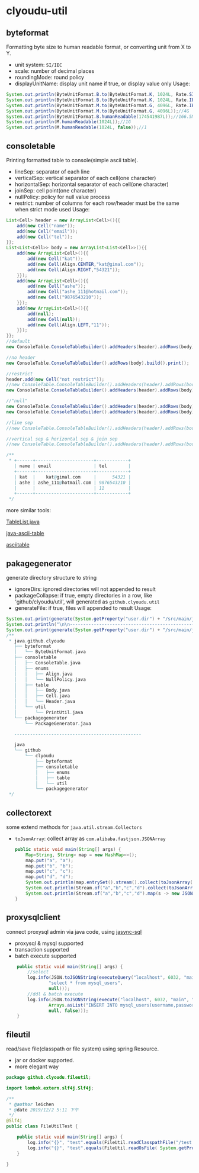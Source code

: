 # clyoudu-util

## byteformat
Formatting byte size to human readable format, or converting unit from X to Y.
- unit system: `SI/IEC`
- scale: number of decimal places
- roundingMode: round policy
- displayUnitName: display unit name if true, or display value only
Usage:
```java
System.out.println(ByteUnitFormat.B.to(ByteUnitFormat.K, 1024L, Rate.SI));//1.02K
System.out.println(ByteUnitFormat.B.to(ByteUnitFormat.K, 1024L, Rate.IEC));//1K
System.out.println(ByteUnitFormat.M.to(ByteUnitFormat.G, 4096L, Rate.IEC));//4G
System.out.println(ByteUnitFormat.M.to(ByteUnitFormat.G, 4096L));//4G
System.out.println(ByteUnitFormat.B.humanReadable(174541987L));//166.5M
System.out.println(M.humanReadable(1024L));//1G
System.out.println(M.humanReadable(1024L, false));//1
```

## consoletable
Printing formatted table to console(simple ascii table).
- lineSep: separator of each line
- verticalSep: vertical separator of each cell(one character)
- horizontalSep: horizontal separator of each cell(one character)
- joinSep: cell point(one character)
- nullPolicy: policy for null value process
- restrict: number of columns for each row/header must be the same when strict mode used
Usage:
```java
List<Cell> header = new ArrayList<Cell>(){{
    add(new Cell("name"));
    add(new Cell("email"));
    add(new Cell("tel"));
}};
List<List<Cell>> body = new ArrayList<List<Cell>>(){{
    add(new ArrayList<Cell>(){{
        add(new Cell("kat"));
        add(new Cell(Align.CENTER,"kat@gimal.com"));
        add(new Cell(Align.RIGHT,"54321"));
    }});
    add(new ArrayList<Cell>(){{
        add(new Cell("ashe"));
        add(new Cell("ashe_111@hotmail.com"));
        add(new Cell("9876543210"));
    }});
    add(new ArrayList<Cell>(){{
        add(null);
        add(new Cell(null));
        add(new Cell(Align.LEFT,"11"));
    }});
}};
//default
new ConsoleTable.ConsoleTableBuilder().addHeaders(header).addRows(body).build().print();

//no header
new ConsoleTable.ConsoleTableBuilder().addRows(body).build().print();

//restrict
header.add(new Cell("not restrict"));
//new ConsoleTable.ConsoleTableBuilder().addHeaders(header).addRows(body).restrict(false).build().print();
new ConsoleTable.ConsoleTableBuilder().addHeaders(header).addRows(body).restrict(true).build().print();

//"null"
new ConsoleTable.ConsoleTableBuilder().addHeaders(header).addRows(body).nullPolicy(NullPolicy.NULL_STRING).build().print();
new ConsoleTable.ConsoleTableBuilder().addHeaders(header).addRows(body).nullPolicy(NullPolicy.THROW).build().print();

//line sep
//new ConsoleTable.ConsoleTableBuilder().addHeaders(header).addRows(body).lineSep("\n\n").build().print();

//vertical sep & horizontal sep & join sep
//new ConsoleTable.ConsoleTableBuilder().addHeaders(header).addRows(body).verticalSep("*").horizontalSep("*").joinSep("*").build().print();

/**
 * +------+----------------------+------------+
   | name | email                | tel        |
   +------+----------------------+------------+
   | kat  |    kat@gimal.com     |      54321 |
   | ashe | ashe_111@hotmail.com | 9876543210 |
   |      |                      | 11         |
   +------+----------------------+------------+
 */
```

more similar tools:

[TableList.java](https://github.com/therealfarfetchd/crogamp/blob/master/src/com/github/mrebhan/crogamp/cli/TableList.java)

[java-ascii-table](http://bethecoder.com/applications/products/asciiTable.action)

[asciitable](https://github.com/vdmeer/asciitable)

## pakagegenerator
generate directory structure to string
- ignoreDirs: ignored directories will not appended to result
- packageCollapse: if true, empty directories in a row, like 'github/clyoudu/util', will generated as `github.clyoudu.util`
- generateFile: if true, files will appended to result
Usage:
```java
System.out.print(generate(System.getProperty("user.dir") + "/src/main/java", new HashSet<>(Arrays.asList(".idea", "target", ".git")), true, true));
System.out.println("\n\n------------------------------------------------\n");
System.out.print(generate(System.getProperty("user.dir") + "/src/main/java", new HashSet<>(Arrays.asList(".idea", "target", ".git")), false, false));
/**
 * java.github.clyoudu
   ├── byteformat
   │   └── ByteUnitFormat.java
   ├── consoletable
   │   ├── ConsoleTable.java
   │   ├── enums
   │   │   ├── Align.java
   │   │   └── NullPolicy.java
   │   ├── table
   │   │   ├── Body.java
   │   │   ├── Cell.java
   │   │   └── Header.java
   │   └── util
   │       └── PrintUtil.java
   └── packagegenerator
       └── PackageGenerator.java

   ------------------------------------------------

   java
   └── github
       └── clyoudu
           ├── byteformat
           ├── consoletable
           │   ├── enums
           │   ├── table
           │   └── util
           └── packagegenerator
 */
```

## collectorext
some extend methods for `java.util.stream.Collectors`
- `toJsonArray`: collect array as `com.alibaba.fastjson.JSONArray`
    ```java
    public static void main(String[] args) {
        Map<String, String> map = new HashMap<>();
        map.put("a", "a");
        map.put("b", "b");
        map.put("c", "c");
        map.put("d", "d");
        System.out.println(map.entrySet().stream().collect(toJsonArray()));
        System.out.println(Stream.of("a","b","c","d").collect(toJsonArray()));
        System.out.println(Stream.of("a","b","c","d").map(s -> new JSONObject().fluentPut(s,s)).collect(toJsonArray()));
    }
    ```

## proxysqlclient
connect proxysql admin via java code, using [jasync-sql](https://github.com/jasync-sql/jasync-sql)
- proxysql & mysql supported
- transaction supported
- batch execute supported
```java
    public static void main(String[] args) {
        //select
        log.info(JSON.toJSONString(executeQuery("localhost", 6032, "main", "root", "root",
                "select * from mysql_users",
                null)));
        //ddl & batch execute
        log.info(JSON.toJSONString(execute("localhost", 6032, "main", "root", "root",
                Arrays.asList("INSERT INTO mysql_users(username,password,default_hostgroup) VALUES ('app','pass',2)", "load mysql user to runtime", "save mysql user to disk"),
                null, false)));
    }
```

## fileutil
read/save file(classpath or file system) using spring Resource.
- jar or docker supported.
- more elegant way

```java
package github.clyoudu.fileutil;

import lombok.extern.slf4j.Slf4j;

/**
 * @author leichen
 * @date 2019/12/2 5:11 下午
 */
@Slf4j
public class FileUtilTest {

    public static void main(String[] args) {
        log.info("{}", "test".equals(FileUtil.readClasspathFile("/test.txt")));
        log.info("{}", "test".equals(FileUtil.readOsFile( System.getProperty("user.dir") + "/src/main/resources/test.txt")));
    }

}
```

